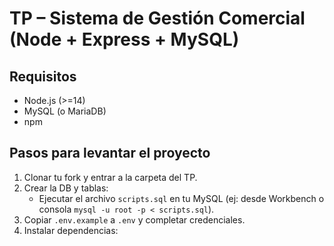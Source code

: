 # TP – Sistema de Gestión Comercial (Node + Express + MySQL)

## Requisitos
- Node.js (>=14)
- MySQL (o MariaDB)
- npm

## Pasos para levantar el proyecto
1. Clonar tu fork y entrar a la carpeta del TP.
2. Crear la DB y tablas:
   - Ejecutar el archivo `scripts.sql` en tu MySQL (ej: desde Workbench o consola `mysql -u root -p < scripts.sql`).
3. Copiar `.env.example` a `.env` y completar credenciales.
4. Instalar dependencias:
